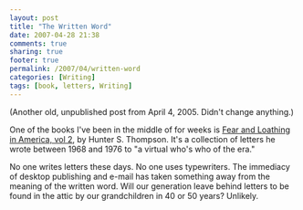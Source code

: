 ```yaml
---
layout: post
title: "The Written Word"
date: 2007-04-28 21:38
comments: true
sharing: true
footer: true
permalink: /2007/04/written-word
categories: [Writing]
tags: [book, letters, Writing]
---
```

(Another old, unpublished post from April 4, 2005.  Didn't change anything.)

One of the books I've been in the middle of for weeks is <a href="http://www.amazon.com/exec/obidos/ASIN/068487315X/ref=sib_rdr_dp/102-5259774-2708901">Fear and Loathing in America, vol 2</a>, by Hunter S. Thompson.  It's a collection of letters he wrote between 1968 and 1976 to "a virtual who's who of the era."

No one writes letters these days.  No one uses typewriters.  The immediacy of desktop publishing and e-mail has taken something away from the meaning of the written word.  Will our generation leave behind letters to be found in the attic by our grandchildren in 40 or 50 years?  Unlikely.
